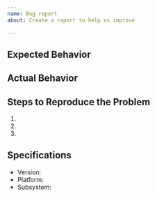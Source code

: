 ```yaml
---
name: Bug report
about: Create a report to help us improve

---
```


## Expected Behavior

## Actual Behavior

## Steps to Reproduce the Problem

  1.
  1.
  1.

## Specifications

  - Version:
  - Platform:
  - Subsystem:
